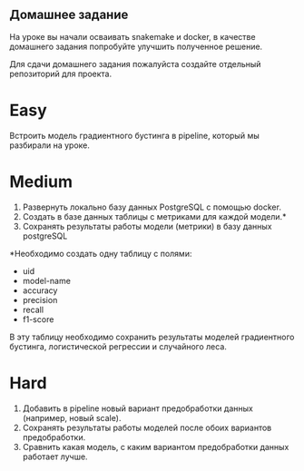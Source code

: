 ## Домашнее задание
На уроке вы начали осваивать snakemake и docker, в качестве домашнего задания попробуйте улучшить полученное решение.

Для сдачи домашнего задания пожалуйста создайте отдельный репозиторий для проекта.

# Easy

Встроить модель градиентного бустинга в pipeline, который мы разбирали на уроке. 

# Medium

1. Развернуть локально базу данных PostgreSQL с помощью docker.
3. Создать в базе данных таблицы с метриками для каждой модели.*
2. Сохранять результаты работы модели (метрики) в базу данных postgreSQL


*Необходимо создать одну таблицу с полями:
- uid
- model-name
- accuracy
- precision
- recall
- f1-score

В эту таблицу необходимо сохранить результаты моделей градиентного бустинга, логистической регрессии и случайного леса.

# Hard 

1. Добавить в pipeline новый вариант предобработки данных (например, новый scale). 
2. Сохранять результаты работы моделей после обоих вариантов предобработки. 
3. Сравнить какая модель, с каким вариантом предобработки данных работает лучше.